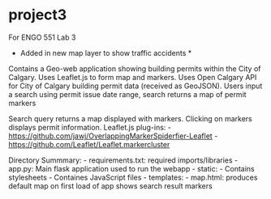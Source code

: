 # project3
 For ENGO 551 Lab 3

* Added in new map layer to show traffic accidents *

Contains a Geo-web application showing building permits within the City of Calgary.
Uses Leaflet.js to form map and markers.
Uses Open Calgary API for City of Calgary building permit data (received as GeoJSON).
Users input a search using permit issue date range, search returns a map of permit markers

Search query returns a map displayed with markers. Clicking on markers displays permit information. 
Leaflet.js plug-ins:
	-  https://github.com/jawj/OverlappingMarkerSpiderfier-Leaflet
	-  https://github.com/Leaflet/Leaflet.markercluster

Directory Summmary:
	- requirements.txt: required imports/libraries
	- app.py: Main flask application used to run the webapp
	- static:
		- Contains stylesheets 
		- Containes JavaScript files 
	- templates:
		- map.html: produces default map on first load of app
			    shows search result markers
	